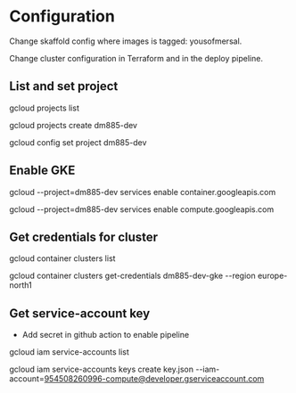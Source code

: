 # Configuration

Change skaffold config where images is tagged: yousofmersal.

Change cluster configuration in Terraform and in the deploy pipeline.

## List and set project

gcloud projects list

gcloud projects create dm885-dev

gcloud config set project dm885-dev

## Enable GKE

gcloud --project=dm885-dev services enable container.googleapis.com

gcloud --project=dm885-dev services enable compute.googleapis.com

## Get credentials for cluster

gcloud container clusters list

gcloud container clusters get-credentials dm885-dev-gke --region europe-north1


## Get service-account key
 * Add secret in github action to enable pipeline
 
gcloud iam service-accounts list

gcloud iam service-accounts keys create key.json --iam-account=954508260996-compute@developer.gserviceaccount.com
